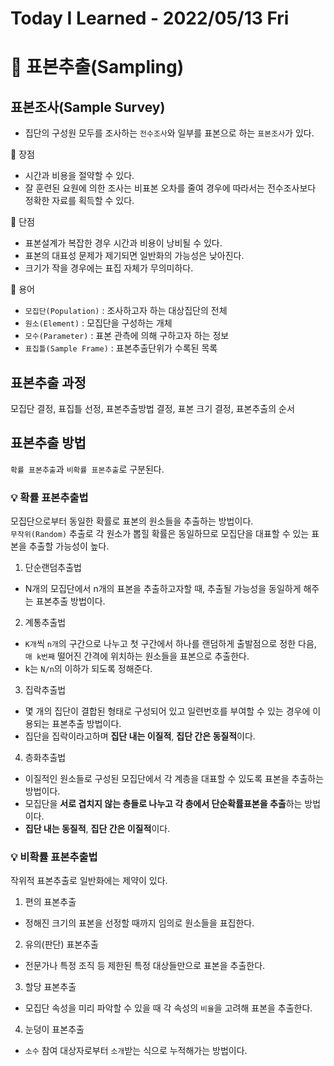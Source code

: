 # Today I Learned - 2022/05/13 Fri

# 📌 표본추출(Sampling)

## 표본조사(Sample Survey)
- 집단의 구성원 모두를 조사하는 `전수조사`와 일부를 표본으로 하는 `표본조사`가 있다.

📝 장점
- 시간과 비용을 절약할 수 있다.
- 잘 훈련된 요원에 의한 조사는 비표본 오차를 줄여 경우에 따라서는 전수조사보다 정확한 자료를 획득할 수 있다.

📝 단점
- 표본설계가 복잡한 경우 시간과 비용이 낭비될 수 있다.
- 표본의 대표성 문제가 제기되면 일반화의 가능성은 낮아진다.
- 크기가 작을 경우에는 표집 자체가 무의미하다.

📝 용어
- `모집단(Population)` : 조사하고자 하는 대상집단의 전체
- `원소(Element)` : 모집단을 구성하는 개체
- `모수(Parameter)` : 표본 관측에 의해 구하고자 하는 정보
- `표집틀(Sample Frame)` : 표본추출단위가 수록된 목록

## 표본추출 과정
모집단 결정, 표집틀 선정, 표본추출방법 결정, 표본 크기 결정, 표본추출의 순서

## 표본추출 방법
`확률 표본추출`과 `비확률 표본추출`로 구분된다.

### 💡 확률 표본추출법
모집단으로부터 동일한 확률로 표본의 원소들을 추출하는 방법이다.  
`무작위(Random)` 추출로 각 원소가 뽑힐 확률은 동일하므로 모집단을 대표할 수 있는 표본을 추출할 가능성이 높다.

1) 단순랜덤추출법
  - N개의 모집단에서 n개의 표본을 추출하고자할 때, 추출될 가능성을 동일하게 해주는 표본추출 방법이다.
2) 계통추출법
  - `K개`씩 `n개`의 구간으로 나누고 첫 구간에서 하나를 랜덤하게 출발점으로 정한 다음, `매 k번째` 떨어진 간격에 위치하는 원소들을 표본으로 추출한다.
  - k는 `N/n`의 이하가 되도록 정해준다.
3) 집락추출법
  - 몇 개의 집단이 결합된 형태로 구성되어 있고 일련번호를 부여할 수 있는 경우에 이용되는 표본추출 방법이다.
  - 집단을 집락이라고하며 **집단 내는 이질적**, **집단 간은 동질적**이다.
4) 층화추출법
  - 이질적인 원소들로 구성된 모집단에서 각 계층을 대표할 수 있도록 표본을 추출하는 방법이다.
  - 모집단을 **서로 겹치지 않는 층들로 나누고 각 층에서 단순확률표본을 추출**하는 방법이다.
  - **집단 내는 동질적**, **집단 간은 이질적**이다.

### 💡 비확률 표본추출법
작위적 표본추출로 일반화에는 제약이 있다.

1) 편의 표본추출
  - 정해진 크기의 표본을 선정할 때까지 임의로 원소들을 표집한다.
2) 유의(판단) 표본추출
  - 전문가나 특정 조직 등 제한된 특정 대상들만으로 표본을 추출한다.
3) 할당 표본추출
  - 모집단 속성을 미리 파악할 수 있을 때 각 속성의 `비율`을 고려해 표본을 추출한다.
4) 눈덩이 표본추출
  - `소수` 참여 대상자로부터 `소개`받는 식으로 누적해가는 방법이다.

